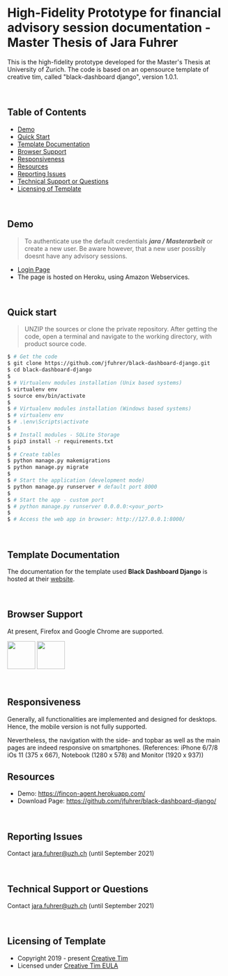 # High-Fidelity Prototype for financial advisory session documentation - Master Thesis of Jara Fuhrer

This is the high-fidelity prototype developed for the Master's Thesis at University of Zurich. The code is based on an opensource template of creative tim, called "black-dashboard django", version 1.0.1.

<br />



## Table of Contents

* [Demo](#demo)
* [Quick Start](#quick-start)
* [Template Documentation](#template-documentation)
* [Browser Support](#browser-support)
* [Responsiveness](#responsiveness)
* [Resources](#resources)
* [Reporting Issues](#reporting-issues)
* [Technical Support or Questions](#technical-support-or-questions)
* [Licensing of Template](#licensing-of-template)

<br />

## Demo

> To authenticate use the default credentials ***jara / Masterarbeit*** or create a new user. Be aware however, that a new user possibly doesnt have any advisory sessions.

- [Login Page](https://fincon-agent.herokuapp.com/)
- The page is hosted on Heroku, using Amazon Webservices.

<br />

## Quick start

> UNZIP the sources or clone the private repository. After getting the code, open a terminal and navigate to the working directory, with product source code.

```bash
$ # Get the code
$ git clone https://github.com/jfuhrer/black-dashboard-django.git
$ cd black-dashboard-django
$
$ # Virtualenv modules installation (Unix based systems)
$ virtualenv env
$ source env/bin/activate
$
$ # Virtualenv modules installation (Windows based systems)
$ # virtualenv env
$ # .\env\Scripts\activate
$
$ # Install modules - SQLite Storage
$ pip3 install -r requirements.txt
$
$ # Create tables
$ python manage.py makemigrations
$ python manage.py migrate
$
$ # Start the application (development mode)
$ python manage.py runserver # default port 8000
$
$ # Start the app - custom port
$ # python manage.py runserver 0.0.0.0:<your_port>
$
$ # Access the web app in browser: http://127.0.0.1:8000/
```

<br />

## Template Documentation
The documentation for the template used **Black Dashboard Django** is hosted at their [website](https://demos.creative-tim.com/black-dashboard-django/docs/1.0/getting-started/getting-started-django.html).

<br />


## Browser Support

At present, Firefox and Google Chrome are supported.

<img src="https://s3.amazonaws.com/creativetim_bucket/github/browser/chrome.png" width="64" height="64"> <img src="https://s3.amazonaws.com/creativetim_bucket/github/browser/firefox.png" width="64" height="64">

<br />

## Responsiveness

Generally, all functionalities are implemented and designed for desktops. Hence, the mobile version is not fully supported.

Nevertheless, the navigation with the side- and topbar as well as the main pages are indeed responsive on smartphones.
(References: iPhone 6/7/8 iOs 11 (375 x 667), Notebook (1280 x 578) and Monitor (1920 x 937))
<br />

## Resources
- Demo:  https://fincon-agent.herokuapp.com/ 
- Download Page: https://github.com/jfuhrer/black-dashboard-django/

<br />

## Reporting Issues

Contact jara.fuhrer@uzh.ch (until September 2021)

<br />

## Technical Support or Questions

Contact jara.fuhrer@uzh.ch (until September 2021)

<br />

## Licensing of Template

- Copyright 2019 - present [Creative Tim](https://www.creative-tim.com/)
- Licensed under [Creative Tim EULA](https://www.creative-tim.com/license)

<br />


